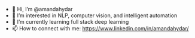 - 👋 Hi, I’m @amandahydar
- 👀 I’m interested in NLP, computer vision, and intelligent automation
- 🌱 I’m currently learning full stack deep learning
- 📫 How to connect with me: https://www.linkedin.com/in/amandahydar/

<!---
amandahydar/amandahydar is a ✨ special ✨ repository because its `README.md` (this file) appears on your GitHub profile.
You can click the Preview link to take a look at your changes.
--->
